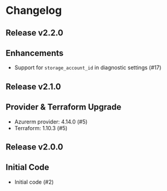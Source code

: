 # Changelog

## Release v2.2.0

## Enhancements

- Support for `storage_account_id` in diagnostic settings (#17)


   
## Release v2.1.0

## Provider & Terraform Upgrade
- Azurerm provider: 4.14.0 (#5)
- Terraform: 1.10.3 (#5)
   
## Release v2.0.0

## Initial Code

- Initial code (#2)


   